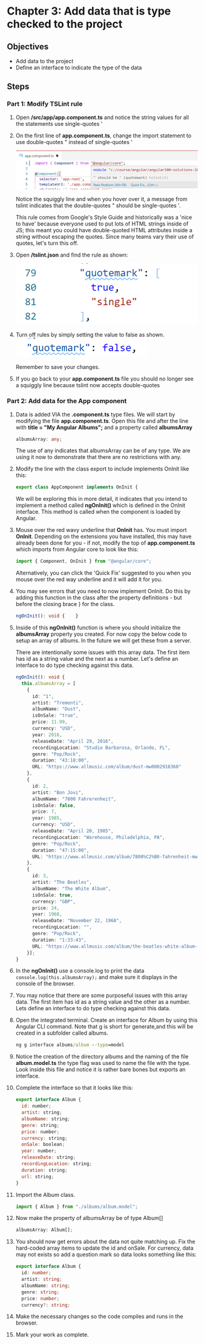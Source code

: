 # Chapter 3: Add data that is type checked to the project

## Objectives

- Add data to the project
- Define an interface to indicate the type of the data

## Steps

### Part 1: Modify TSLint rule

1. Open **/src/app/app.component.ts** and notice the string values for all the statements use single-quotes '

1. On the first line of **app.component.ts**, change the import statement to use double-quotes " instead of single-quotes '

    ![](../screenshots/3-1-single-double-change.png)

    Notice the squiggly line and when you hover over it, a message from tslint indicates that the double-quotes " should be single-quotes '. 
    
    This rule comes from Google's Style Guide and historically was a 'nice to have' because everyone used to put lots of HTML strings inside of JS; this meant you could have double-quoted HTML attributes inside a string without escaping the quotes. Since many teams vary their use of quotes, let's turn this off. 

1. Open **/tslint.json** and find the rule as shown:

    ![](../screenshots/3-1-default-quote-rule.png)

1. Turn off rules by simply setting the value to false as shown.
    ![](../screenshots/3-1-new-quote-rule.png)

    Remember to save your changes.
    
1. If you go back to your **app.component.ts** file you should no longer see a squiggly line because tslint now accepts double-quotes


### Part 2: Add data for the App component


1.  Data is added VIA the **.component.ts** type files. We will start by modifying the file **app.component.ts**. Open this file and after the line with **title = "My Angular Albums";**
    and a property called **albumsArray**

    ```typescript
    albumsArray: any;
    ```

    The use of any indicates that albumsArray can be of any type. We are using it now to demonstrate that there are no restrictions with any.

2.  Modify the line with the class export to include implements OnInit like this:

    ```typescript
    export class AppComponent implements OnInit {
    ```

    We will be exploring this in more detail, it indicates that you intend to implement a method called **ngOnInit()** which is defined in the OnInit interface. This method is called when the component is loaded by Angular.

3.  Mouse over the red wavy underline that **OnInit** has. You must import **OnInit**. Depending on the extensions you have installed, this may have already been done for you - if not, modify the top of **app.component.ts** which imports from Angular core to look like this:

    ```typescript
    import { Component, OnInit } from "@angular/core";
    ```

    Alternatively, you can click the 'Quick Fix' suggested to you when you mouse over the red way underline and it will add it for you.

4.  You may see errors that you need to now implement OnInit. Do this by adding this function in the class after the property definitions - but before the closing brace } for the class.

    ```typescript
    ngOnInit(): void {    }
    ```

5.  Inside of this **ngOnInit()** function is where you should initialize the **albumsArray** property you created. For now copy the below code to setup an array of albums. In the future we will get these from a server.

    There are intentionally some issues with this array data. The first item has id as a string value and the next as a number. Let's define an interface to do type checking against this data.

    ```typescript
    ngOnInit(): void {
      this.albumsArray = [
        {
          id: "1",
          artist: "Tremonti",
          albumName: "Dust",
          isOnSale: "true",
          price: 11.99,
          currency: "USD",
          year: 2016,
          releaseDate: "April 29, 2016",
          recordingLocation: "Studio Barbarosa, Orlando, FL",
          genre: "Pop/Rock",
          duration: "43:18:00",
          URL: "https://www.allmusic.com/album/dust-mw0002918360"
        },
        {
          id: 2,
          artist: "Bon Jovi",
          albumName: "7800 Fahrerenheit",
          isOnSale: false,
          price: 7,
          year: 1985,
          currency: "USD",
          releaseDate: "April 20, 1985",
          recordingLocation: "Warehouse, Philadelphia, PA",
          genre: "Pop/Rock",
          duration: "47:15:00",
          URL: "https://www.allmusic.com/album/7800%C2%B0-fahrenheit-mw0000189199"
        },
        {
          id: 3,
          artist: "The Beatles",
          albumName: "The White Album",
          isOnSale: true,
          currency: "GBP",
          price: 24,
          year: 1968,
          releaseDate: "November 22, 1968",
          recordingLocation: "",
          genre: "Pop/Rock",
          duration: "1:33:43",
          URL: "https://www.allmusic.com/album/the-beatles-white-album-mw0000418113"
        }];
    }
    ```

6.  In the **ngOnInit()** use a console.log to print the data `console.log(this.albumsArray);` and make sure it displays in the console of the browser.

7.  You may notice that there are some purposeful issues with this array data. The first item has id as a string value and the other as a number. Lets define an interface to do type checking against this data.

8.  Open the integrated terminal. Create an interface for Album by using this Angular CLI command. Note that g is short for generate,and this will be created in a subfolder called albums.

    ```bat
    ng g interface albums/album --type=model
    ```

9.  Notice the creation of the directory albums and the naming of the file **album.model.ts** the type flag was used to name the file with the type. Look inside this file and notice it is rather bare bones but exports an interface.

10. Complete the interface so that it looks like this:

    ```javascript
    export interface Album {
      id: number;
      artist: string;
      albumName: string;
      genre: string;
      price: number;
      currency: string;
      onSale: boolean;
      year: number;
      releaseDate: string;
      recordingLocation: string;
      duration: string;
      url: string;
    }
    ```

11. Import the Album class.

    ```typescript
    import { Album } from "./albums/album.model";
    ```

12. Now make the property of albumsArray be of type Album[]

    ```typescript
    albumsArray: Album[];
    ```

13. You should now get errors about the data not quite matching up. Fix the hard-coded array items to update the id and onSale. For currency, data may not exists so add a question mark so data looks something like this:

    ```typescript
    export interface Album {
      id: number;
      artist: string;
      albumName: string;
      genre: string;
      price: number;
      currency?: string;
    ```

14. Make the necessary changes so the code compiles and runs in the browser.

15. Mark your work as complete.
